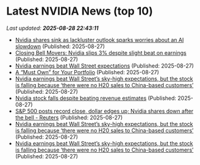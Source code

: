 # Latest NVIDIA News (top 10)
_Last updated: **2025-08-28 22:43:11**_

- [Nvidia shares sink as lackluster outlook sparks worries about an AI slowdown](https://nypost.com/2025/08/27/business/nvidia-shares-sink-as-lackluster-outlook-sparks-worries-about-an-ai-slowdown/) (Published: 2025-08-27)
- [Closing Bell Movers: Nvidia slips 3% despite slight beat on earnings](https://thefly.com/permalinks/entry.php/id4189583/PSTG;SNOW;BILL;FIVE;A;GPRE;DOMO;COO;NTAP;URBN;VEEV;CRWD;NVDA;AVGO;AMD;MU;TSM;NXPI;HPQ;MPC;VLO;CRM;NOW;DDOG-Closing-Bell-Movers-Nvidia-slips--despite-slight-beat-on-earnings) (Published: 2025-08-27)
- [Nvidia earnings beat Wall Street expectations](https://biztoc.com/x/49f1af61f1b02cd6) (Published: 2025-08-27)
- [A “Must Own” for Your Portfolio](https://biztoc.com/x/81d76d51f684f276) (Published: 2025-08-27)
- [Nvidia earnings beat Wall Street’s sky-high expectations, but the stock is falling because ‘there were no H20 sales to China-based customers’](https://biztoc.com/x/a489ee14829f268d) (Published: 2025-08-27)
- [Nvidia stock falls despite beating revenue estimates](https://www.businessinsider.com/nvidia-stock-falls-despite-beating-revenue-estimates-2025-8) (Published: 2025-08-27)
- [S&P 500 posts record close, dollar edges up; Nvidia shares down after the bell - Reuters](https://slashdot.org/firehose.pl?op=view&amp;id=178899110) (Published: 2025-08-27)
- [Nvidia earnings beat Wall Street’s sky-high expectations, but the stock is falling because ‘there were no H20 sales to China-based customers’](https://fortune.com/2025/08/27/nvidia-earnings-beat-wall-street-expectations-stock-falling-no-h20-sales-china/) (Published: 2025-08-27)
- [Nvidia earnings beat Wall Street’s sky-high expectations, but the stock is falling because ‘there were no H20 sales to China-based customers’](https://consent.yahoo.com/v2/collectConsent?sessionId=1_cc-session_6726e146-4848-44f9-aacc-3c53e0bb960b) (Published: 2025-08-27)
